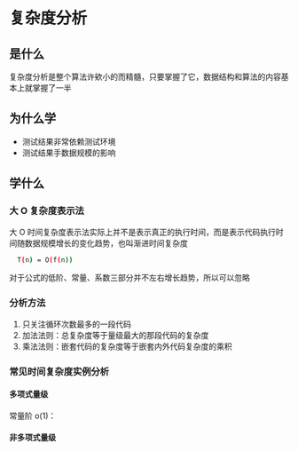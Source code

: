 # 复杂度分析

## 是什么

复杂度分析是整个算法许欸小的而精髓，只要掌握了它，数据结构和算法的内容基本上就掌握了一半

## 为什么学

* 测试结果非常依赖测试环境
* 测试结果手数据规模的影响

## 学什么

### 大 O 复杂度表示法

大 O 时间复杂度表示法实际上并不是表示真正的执行时间，而是表示代码执行时间随数据规模增长的变化趋势，也叫渐进时间复杂度

``` bash
  T(n) = O(f(n))
```

对于公式的低阶、常量、系数三部分并不左右增长趋势，所以可以忽略

### 分析方法

1. 只关注循环次数最多的一段代码
2. 加法法则：总复杂度等于量级最大的那段代码的复杂度
3. 乘法法则：嵌套代码的复杂度等于嵌套内外代码复杂度的乘积

### 常见时间复杂度实例分析

#### 多项式量级

常量阶 o(1)：

#### 非多项式量级

